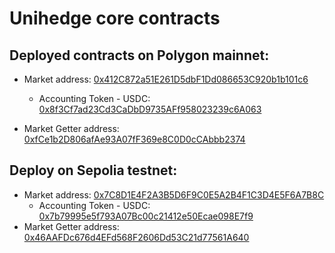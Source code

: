 # Unihedge core contracts
## Deployed contracts on Polygon mainnet:


* Market address: [0x412C872a51E261D5dbF1Dd086653C920b1b101c6](https://polygonscan.com/address/0x412C872a51E261D5dbF1Dd086653C920b1b101c6)
    * Accounting Token - USDC: [0x8f3Cf7ad23Cd3CaDbD9735AFf958023239c6A063](https://polygonscan.com/address/0x8f3Cf7ad23Cd3CaDbD9735AFf958023239c6A063)

* Market Getter address: [0xfCe1b2D806afAe93A07fF369e8C0D0cCAbbb2374](https://polygonscan.com/address/0xfCe1b2D806afAe93A07fF369e8C0D0cCAbbb2374)


## Deploy on Sepolia testnet:

* Market address: [0x7C8D1E4F2A3B5D6F9C0E5A2B4F1C3D4E5F6A7B8C](https://sepolia.etherscan.io/address/0xF418E128601BCbf992c11360cBC115ec03F53d01)
    * Accounting Token - USDC: [0x7b79995e5f793A07Bc00c21412e50Ecae098E7f9](https://sepolia.etherscan.io/address/0x7b79995e5f793A07Bc00c21412e50Ecae098E7f9)
* Market Getter address: [0x46AAFDc676d4EFd568F2606Dd53C21d77561A640](https://sepolia.etherscan.io/address/0x46AAFDc676d4EFd568F2606Dd53C21d77561A640)